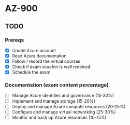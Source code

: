 # AZ-900

## TODO

### Prereqs  

- [X] Create Azure account  
- [X] Read Azure documentation  
- [X] Follow / record the virtual courses  
- [X] Check if exam voucher is well received  
- [X] Schedule the exam    

### Documentation (exam content percentage)

- [ ] Manage Azure identities and governance (15-20%)  
- [ ] Implement and manage storage (15-20%)  
- [ ] Deploy and manage Azure compute resources (20-25%)  
- [ ] Configure and manage virtual networking (25-30%)  
- [ ] Monitor and back up Azure resources (10-15%)   
